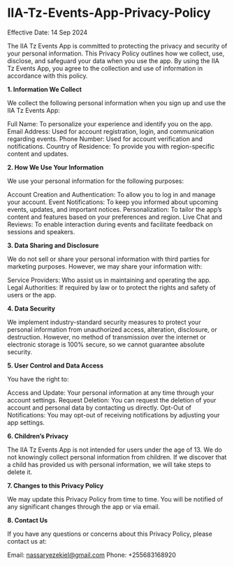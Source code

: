 # IIA-Tz-Events-App-Privacy-Policy

Effective Date: 14 Sep 2024

The IIA Tz Events App is committed to protecting the privacy and security of your personal information. This Privacy Policy outlines how we collect, use, disclose, and safeguard your data when you use the app. By using the IIA Tz Events App, you agree to the collection and use of information in accordance with this policy.

**1. Information We Collect**

We collect the following personal information when you sign up and use the IIA Tz Events App:

Full Name: To personalize your experience and identify you on the app.
Email Address: Used for account registration, login, and communication regarding events.
Phone Number: Used for account verification and notifications.
Country of Residence: To provide you with region-specific content and updates.

**2. How We Use Your Information**

We use your personal information for the following purposes:

Account Creation and Authentication: To allow you to log in and manage your account.
Event Notifications: To keep you informed about upcoming events, updates, and important notices.
Personalization: To tailor the app’s content and features based on your preferences and region.
Live Chat and Reviews: To enable interaction during events and facilitate feedback on sessions and speakers.

**3. Data Sharing and Disclosure**

We do not sell or share your personal information with third parties for marketing purposes. However, we may share your information with:

Service Providers: Who assist us in maintaining and operating the app.
Legal Authorities: If required by law or to protect the rights and safety of users or the app.

**4. Data Security**

We implement industry-standard security measures to protect your personal information from unauthorized access, alteration, disclosure, or destruction. However, no method of transmission over the internet or electronic storage is 100% secure, so we cannot guarantee absolute security.

**5. User Control and Data Access**

You have the right to:

Access and Update: Your personal information at any time through your account settings.
Request Deletion: You can request the deletion of your account and personal data by contacting us directly.
Opt-Out of Notifications: You may opt-out of receiving notifications by adjusting your app settings.

**6. Children’s Privacy**

The IIA Tz Events App is not intended for users under the age of 13. We do not knowingly collect personal information from children. If we discover that a child has provided us with personal information, we will take steps to delete it.

**7. Changes to this Privacy Policy**

We may update this Privacy Policy from time to time. You will be notified of any significant changes through the app or via email.

**8. Contact Us**

If you have any questions or concerns about this Privacy Policy, please contact us at:

Email: nassaryezekiel@gmail.com
Phone: +255683168920

